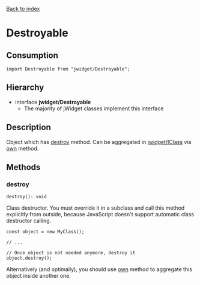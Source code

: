 [Back to index](../README.md)

# Destroyable

## Consumption

	import Destroyable from "jwidget/Destroyable";

## Hierarchy

* interface **jwidget/Destroyable**
    * The majority of jWidget classes implement this interface

## Description

Object which has [destroy](#destroy) method. Can be aggregated in [jwidget/IClass](IClass.md) via [own](IClass.md#own) method.

## Methods

### destroy

	destroy(): void

Class destructor. You must override it in a subclass and call this method explicitly from outside, because JavaScript doesn't support automatic class destructor calling.

	const object = new MyClass();

	// ...

	// Once object is not needed anymore, destroy it
	object.destroy();

Alternatively (and optimally), you should use [own](#own) method to aggregate this object inside another one.
